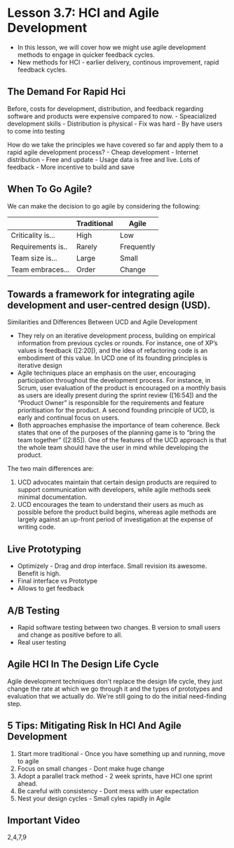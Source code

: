# Lesson 3.7: HCI and Agile Development

- In this lesson, we will cover how we might use agile development methods to engage in quicker feedback cycles.
- New methods for HCI - earlier delivery, continous improvement, rapid feedback cycles.

## The Demand For Rapid Hci

Before, costs for development, distribution, and feedback regarding software and products were expensive compared to now.
	- Speacialized development skills
	- Distribution is physical
	- Fix was hard
	- By have users to come into testing

How do we take the principles we have covered so far and apply them to a rapid agile development process?
	- Cheap development
	- Internet distribution - Free and update
	- Usage data is free and live. Lots of feedback
	- More incentive to build and save

## When To Go Agile?

We can make the decision to go agile by considering the following:

|                   | Traditional | Agile      |
| ----------------- | ----------- | ---------- |
| Criticality is... | High        | Low        | Healthcare and Financial are not considered
| Requirements is.. | Rarely      | Frequently | Thermostat vs udacity
| Team size is...   | Large       | Small      |
| Team embraces...  | Order       | Change     |


##  Towards a framework for integrating agile development and user-centred design (USD).

Similarities and Differences Between UCD and Agile Development

- They rely on an iterative development process, building on empirical information from previous cycles or rounds. For instance, one of XP’s values is feedback ([2:20]), and the idea of refactoring code is an embodiment of this value. In UCD one of its founding principles is iterative design
- Agile techniques place an emphasis on the user, encouraging participation
throughout the development process. For instance, in Scrum, user evaluation of the product is encouraged on a monthly basis as users are ideally present during the sprint review ([16:54]) and the “Product Owner” is responsible for the requirements and feature prioritisation for the product. A second founding principle of UCD, is early and continual focus on users.
- Both approaches emphasise the importance of team coherence. Beck states that one of the purposes of the planning game is to “bring the team together” ([2:85]). One of the features of the UCD approach is that the whole team should have the user in mind while developing the product.

The two main differences are:
1. UCD advocates maintain that certain design products are required to support
communication with developers, while agile methods seek minimal documentation.
2. UCD encourages the team to understand their users as much as possible before the
product build begins, whereas agile methods are largely against an up-front period
of investigation at the expense of writing code. 

## Live Prototyping
- Optimizely - Drag and drop interface. Small revision its awesome. Benefit is high. 
- Final interface vs Prototype
- Allows to get feedback

## A/B Testing
- Rapid software testing between two changes. B version to small users and change as positive before to all.
- Real user testing

## Agile HCI In The Design Life Cycle

Agile development techniques don't replace the design life cycle, they just change the rate at which we go through it and the types of prototypes and evaluation that we actually do. We're still going to do the initial need-finding step.

## 5 Tips: Mitigating Risk In HCI And Agile Development

1. Start more traditional - Once you have something up and running, move to agile
2. Focus on small changes - Dont make huge change
3. Adopt a parallel track method - 2 week sprints, have HCI one sprint ahead.
4. Be careful with consistency - Dont mess with user expectation
5. Nest your design cycles - Small cyles rapidly in Agile

## Important Video
2,4,7,9
<!-- ## Section Quizzes

### Exercise: When To Go Agile

_Which of the following applications would lend itself to an agile development process?_

- A smartwatch game to play in short five-minute sessions
- A mobile app for aggregating newsfeeds across networks
 -->
